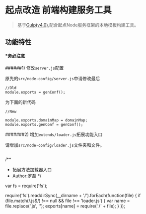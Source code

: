 # 起点改造 前端构建服务工具

> 基于[Gulp(v4.0)](https://github.com/gulpjs/gulp/tree/4.0),配合起点Node服务框架的本地模板构建工具。

## 功能特性


#### *务必注意

######1) 修改`server.js`配置

原先的`src/node-config/server.js`中请修改最后

```
//Old
module.exports = genConf();
```
为下面的新代码
```
//New

module.exports.domainMap = domainMap;
module.exports.genConf = genConf();

```

#######2) 增加`extends/loader.js`拓展功能入口

请增加`src/node-config/loader.js`文件夹和文件。

```
```
/**
 * 拓展方法加载器入口
 * Author:罗磊
 */


var fs = require('fs');

require('fs').readdirSync(__dirname + '/').forEach(function(file) {
    if (file.match(/\.js$/) !== null && file !== 'loader.js') {
        var name = file.replace('.js', '');
        exports[name] = require('./' + file);
    }
});

```
